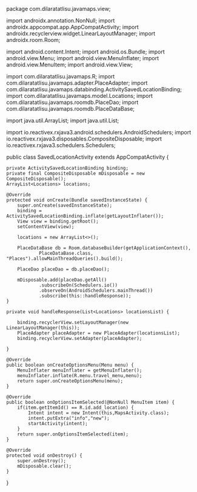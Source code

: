 package com.dilaratatlisu.javamaps.view;

import androidx.annotation.NonNull;
import androidx.appcompat.app.AppCompatActivity;
import androidx.recyclerview.widget.LinearLayoutManager;
import androidx.room.Room;

import android.content.Intent;
import android.os.Bundle;
import android.view.Menu;
import android.view.MenuInflater;
import android.view.MenuItem;
import android.view.View;

import com.dilaratatlisu.javamaps.R;
import com.dilaratatlisu.javamaps.adapter.PlaceAdapter;
import com.dilaratatlisu.javamaps.databinding.ActivitySavedLocationBinding;
import com.dilaratatlisu.javamaps.model.Locations;
import com.dilaratatlisu.javamaps.roomdb.PlaceDao;
import com.dilaratatlisu.javamaps.roomdb.PlaceDataBase;

import java.util.ArrayList;
import java.util.List;

import io.reactivex.rxjava3.android.schedulers.AndroidSchedulers;
import io.reactivex.rxjava3.disposables.CompositeDisposable;
import io.reactivex.rxjava3.schedulers.Schedulers;

public class SavedLocationActivity extends AppCompatActivity {

    private ActivitySavedLocationBinding binding;
    private final CompositeDisposable mDisposable = new CompositeDisposable();
    ArrayList<Locations> locations;

    @Override
    protected void onCreate(Bundle savedInstanceState) {
        super.onCreate(savedInstanceState);
        binding = ActivitySavedLocationBinding.inflate(getLayoutInflater());
        View view = binding.getRoot();
        setContentView(view);

        locations = new ArrayList<>();

        PlaceDataBase db = Room.databaseBuilder(getApplicationContext(),
                PlaceDataBase.class, "Places").allowMainThreadQueries().build();

        PlaceDao placeDao = db.placeDao();

        mDisposable.add(placeDao.getAll()
                .subscribeOn(Schedulers.io())
                .observeOn(AndroidSchedulers.mainThread())
                .subscribe(this::handleResponse));
    }

    private void handleResponse(List<Locations> locationsList) {

        binding.recyclerView.setLayoutManager(new LinearLayoutManager(this));
        PlaceAdapter placeAdapter = new PlaceAdapter(locationsList);
        binding.recyclerView.setAdapter(placeAdapter);

    }

    @Override
    public boolean onCreateOptionsMenu(Menu menu) {
        MenuInflater menuInflater = getMenuInflater();
        menuInflater.inflate(R.menu.travel_menu,menu);
        return super.onCreateOptionsMenu(menu);
    }

    @Override
    public boolean onOptionsItemSelected(@NonNull MenuItem item) {
        if(item.getItemId() == R.id.add_location) {
            Intent intent = new Intent(this,MapsActivity.class);
            intent.putExtra("info","new");
            startActivity(intent);
        }
        return super.onOptionsItemSelected(item);
    }

    @Override
    protected void onDestroy() {
        super.onDestroy();
        mDisposable.clear();
    }
}
